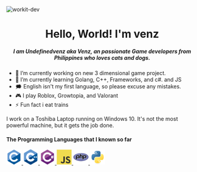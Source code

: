 <p align="left"> <img src="https://komarev.com/ghpvc/?username=workit-dev&label=Profile%20views&color=0e75b6&style=flat" alt="workit-dev" /> </p>
<h1 align="center">Hello, World! I'm venz</h1>
<h5 align="center">I am Undefinedvenz aka Venz, an passionate Game developers from Philippines who loves cats and dogs.</h5>

   - 🔭 I’m currently working on new 3 dimensional game project.
   - 🌱 I’m currently learning Golang, C++, Frameworks, and c#. and JS
   - 🗯️ English isn't my first language, so please excuse any mistakes.
   - 🎮 I play Roblox, Growtopia, and Valorant
   - ⚡ Fun fact i eat trains

I work on a Toshiba Laptop running on Windows 10. It's not the most powerful machine, but it gets the job done.

<h4 align="left">The Programming Languages that I known so far</h4>
<p align="left"> <a href="https://www.cprogramming.com/" target="_blank" rel="noreferrer"> <img src="https://raw.githubusercontent.com/devicons/devicon/master/icons/c/c-original.svg" alt="c" width="40" height="40"/> </a> <a href="https://www.w3schools.com/cpp/" target="_blank" rel="noreferrer"> <img src="https://raw.githubusercontent.com/devicons/devicon/master/icons/cplusplus/cplusplus-original.svg" alt="cplusplus" width="40" height="40"/> </a> <a href="https://www.w3schools.com/cs/" target="_blank" rel="noreferrer"> <img src="https://raw.githubusercontent.com/devicons/devicon/master/icons/csharp/csharp-original.svg" alt="csharp" width="40" height="40"/> </a> <a href="https://developer.mozilla.org/en-US/docs/Web/JavaScript" target="_blank" rel="noreferrer"> <img src="https://raw.githubusercontent.com/devicons/devicon/master/icons/javascript/javascript-original.svg" alt="javascript" width="40" height="40"/> </a> <a href="https://www.php.net" target="_blank" rel="noreferrer"> <img src="https://raw.githubusercontent.com/devicons/devicon/master/icons/php/php-original.svg" alt="php" width="40" height="40"/> </a> <a href="https://www.python.org" target="_blank" rel="noreferrer"> <img src="https://raw.githubusercontent.com/devicons/devicon/master/icons/python/python-original.svg" alt="python" width="40" height="40"/> </a> </p>
